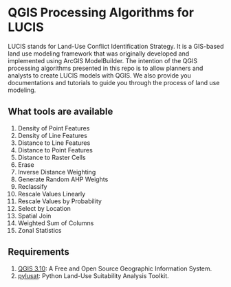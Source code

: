 # QGIS Processing Algorithms for LUCIS
LUCIS stands for Land-Use Conflict Identification Strategy. It is a GIS-based land use modeling framework that was originally developed and implemented using ArcGIS ModelBuilder. The intention of the QGIS processing algorithms presented in this repo is to allow planners and analysts to create LUCIS models with QGIS. We also provide you documentations and tutorials to guide you through the process of land use modeling. 

## What tools are available
1.	Density of Point Features
2.	Density of Line Features
3.	Distance to Line Features
4.	Distance to Point Features
5. 	Distance to Raster Cells
6.	Erase
7.	Inverse Distance Weighting
8.	Generate Random AHP Weights
9.	Reclassify
10.	Rescale Values Linearly
11.	Rescale Values by Probability
12.	Select by Location
13.	Spatial Join
14.	Weighted Sum of Columns
15.	Zonal Statistics

## Requirements
1. [QGIS 3.10](https://qgis.org/en/site/index.html): A Free and Open Source Geographic Information System.
2. [pylusat](https://github.com/ChangjieChen/pylusat): Python Land-Use Suitability Analysis Toolkit.
